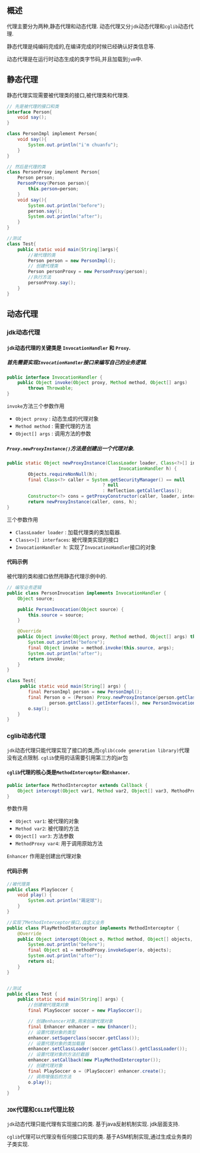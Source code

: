 ## 概述

代理主要分为两种,静态代理和动态代理. 动态代理又分`jdk`动态代理和`cglib`动态代理.

静态代理是纯编码完成的,在编译完成的时候已经确认好类信息等.

动态代理是在运行时动态生成的类字节码,并且加载到`jvm`中.

## 静态代理

静态代理实现需要被代理类的接口,被代理类和代理类.

```java
// 先是被代理的接口和类
interface Person{
    void say();
}

class PersonImpl implement Person{
    void say(){
        System.out.println("i'm chuanfu");
    }
}

// 然后是代理的类
class PersonProxy implement Person{
    Person person;
    PersonProxy(Person person){
        this.person=person;
    }
    void say(){
        System.out.println("before");
        person.say();
        System.out.println("after");
    }
}

//测试
class Test{
    public static void main(String[]args){
        //被代理的类
        Person person = new PersonImpl();
        // 创建代理类
        Person personProxy = new PersonProxy(person);
        //执行方法
        personProxy.say();
    }
}
```



## 动态代理

### jdk动态代理

#### `jdk`动态代理的关键类是 `InvocationHandler` 和 `Proxy`. 

##### 首先需要实现`InvocationHandler`接口来编写自己的业务逻辑. 

```java
public interface InvocationHandler {
    public Object invoke(Object proxy, Method method, Object[] args)
        throws Throwable;
}
```

`invoke`方法三个参数作用

- `Object proxy` :  动态生成的代理对象
- `Method method` : 需要代理的方法
- `Object[] args` : 调用方法的参数

##### `Proxy.newProxyInstance()`方法是创建出一个代理对象.

```java
public static Object newProxyInstance(ClassLoader loader, Class<?>[] interfaces,
                                          InvocationHandler h) {
        Objects.requireNonNull(h);
        final Class<?> caller = System.getSecurityManager() == null
                                    ? null
                                    : Reflection.getCallerClass();
        Constructor<?> cons = getProxyConstructor(caller, loader, interfaces);
        return newProxyInstance(caller, cons, h);
}
```

三个参数作用

- `ClassLoader loader` : 加载代理类的类加载器.
- `Class<>[] interfaces`: 被代理类实现的接口
- `InvocationHandler h`: 实现了`InvocatinoHandler`接口的对象



#### 代码示例

被代理的类和接口依然用静态代理示例中的.

```java
// 编写业务逻辑
public class PersonInvocation implements InvocationHandler {
    Object source;

    public PersonInvocation(Object source) {
        this.source = source;
    }

    @Override
    public Object invoke(Object proxy, Method method, Object[] args) throws Throwable {
        System.out.println("before");
        final Object invoke = method.invoke(this.source, args);
        System.out.println("after");
        return invoke;
    }
}

class Test{
     public static void main(String[] args) {
        final PersonImpl person = new PersonImpl();
        final Person o = (Person) Proxy.newProxyInstance(person.getClass().getClassLoader(),
                person.getClass().getInterfaces(), new PersonInvocation(person));
        o.say();
    }
}

```



### cglib动态代理

`jdk`动态代理只能代理实现了接口的类,而`cglib(code generation library)`代理没有这点限制. `cglib`使用的话需要引用第三方的jar包

#### `cglib`代理的核心类是`MethodInterceptor`和`Enhancer`.

```java
public interface MethodInterceptor extends Callback {
    Object intercept(Object var1, Method var2, Object[] var3, MethodProxy var4) throws Throwable;
}
```

参数作用

- `Object var1`: 被代理的对象
- `Method var2`: 被代理的方法
- `Object[] var3`: 方法参数
- `MethodProxy var4`: 用于调用原始方法

`Enhancer` 作用是创建出代理对象

#### 代码示例

```java
//被代理类
public class PlaySoccer {
    void play() {
        System.out.println("踢足球");
    }
}

//实现了MethodInterceptor接口,自定义业务
public class PlayMethodInterceptor implements MethodInterceptor {
    @Override
    public Object intercept(Object o, Method method, Object[] objects, MethodProxy methodProxy) throws Throwable {
        System.out.println("before");
        final Object o1 = methodProxy.invokeSuper(o, objects);
        System.out.println("after");
        return o1;
    }
}


//测试
public class Test {
    public static void main(String[] args) {
        //创建被代理类对象
        final PlaySoccer soccer = new PlaySoccer();

        // 创建enhancer对象,用来创建代理对象
        final Enhancer enhancer = new Enhancer();
        // 设置代理对象的类型
        enhancer.setSuperclass(soccer.getClass());
        // 设置代理对象的类加载器
        enhancer.setClassLoader(soccer.getClass().getClassLoader());
        // 设置代理对象的方法拦截器
        enhancer.setCallback(new PlayMethodInterceptor());
        // 创建代理对象
        final PlaySoccer o = (PlaySoccer) enhancer.create();
        // 调用增强后的方法
        o.play();
    }
}

```



### `JDK`代理和`CGLIB`代理比较

`jdk`动态代理只能代理有实现接口的类. 基于java反射机制实现. jdk层面支持.

 `cglib`代理可以代理没有任何接口实现的类. 基于ASM机制实现,通过生成业务类的子类实现.

